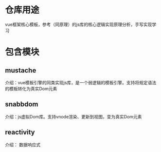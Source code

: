 # 仓库用途
vue框架核心模板，参考（同原理）的js库的核心逻辑实现原理分析，手写实现学习

# 包含模块

## mustache
介绍：vue模板引擎的同类实现js库，是一个弱逻辑的模板引擎。支持将规定语法的模板转化为真实Dom元素
 
## snabbdom
介绍：js虚拟Dom库。支持vnode渲染、更新到视图，变为真实Dom元素

## reactivity
介绍： 数据响应式
